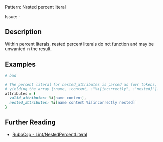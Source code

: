 Pattern: Nested percent literal

Issue: -

## Description

Within percent literals, nested percent literals do not function and may be unwanted in the result.

## Examples

```ruby
# bad

# The percent literal for nested_attributes is parsed as four tokens,
# yielding the array [:name, :content, :"%i[incorrectly", :"nested]"].
attributes = {
  valid_attributes: %i[name content],
  nested_attributes: %i[name content %i[incorrectly nested]]
}
```

## Further Reading

* [RuboCop - Lint/NestedPercentLiteral](https://docs.rubocop.org/rubocop/cops_lint.html#lintnestedpercentliteral)
